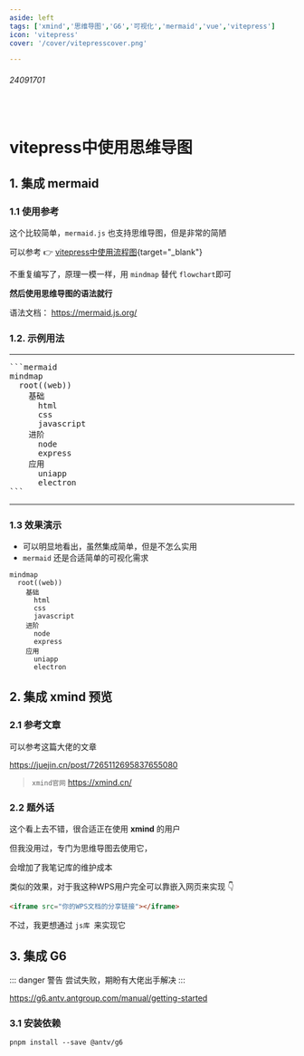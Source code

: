 ```yaml
---
aside: left
tags: ['xmind','思维导图','G6','可视化','mermaid','vue','vitepress']
icon: 'vitepress'
cover: '/cover/vitepresscover.png'

---
```

 
###### 24091701
 
<br/>
 
# vitepress中使用思维导图


## 1. 集成 mermaid 

### 1.1 使用参考

这个比较简单，`mermaid.js` 也支持思维导图，但是非常的简陋  

可以参考 👉 [vitepress中使用流程图](./24090601%20Vitepress中使用流程图.md){target="_blank"}

不重复编写了，原理一模一样，用 `mindmap` 替代 `flowchart`即可

**然后使用思维导图的语法就行**  

语法文档： https://mermaid.js.org/

### 1.2. 示例用法

--- 

<pre>
```mermaid
mindmap
  root((web))
    基础
      html
      css
      javascript
    进阶
      node
      express
    应用
      uniapp
      electron
```
</pre>

--- 

### 1.3 效果演示

- 可以明显地看出，虽然集成简单，但是不怎么实用
- `mermaid` 还是合适简单的可视化需求

```mermaid
mindmap
  root((web))
    基础
      html
      css
      javascript
    进阶
      node
      express
    应用
      uniapp
      electron
```

## 2. 集成 xmind 预览

### 2.1 参考文章

可以参考这篇大佬的文章

https://juejin.cn/post/7265112695837655080

> `xmind官网` https://xmind.cn/

### 2.2 题外话

这个看上去不错，很合适正在使用 **xmind** 的用户  

但我没用过，专门为思维导图去使用它，  

会增加了我笔记库的维护成本  

类似的效果，对于我这种WPS用户完全可以靠嵌入网页来实现 👇  

```html
<iframe src="你的WPS文档的分享链接"></iframe>
```
不过，我更想通过 `js库 `来实现它 



## 3. 集成 G6   

::: danger <Badge type='warning'>警告</Badge>
尝试失败，期盼有大佬出手解决
:::

https://g6.antv.antgroup.com/manual/getting-started

### 3.1 安装依赖

```shell
pnpm install --save @antv/g6 
```




